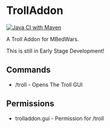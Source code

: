 # TrollAddon
[![Java CI with Maven](https://github.com/LeNinjaHD/TrollAddon/actions/workflows/main.yml/badge.svg)](https://github.com/LeNinjaHD/TrollAddon/actions/workflows/main.yml)

A Troll Addon for MBedWars.

This is still in Early Stage Development!

## Commands
- /troll - Opens The Troll GUI

## Permissions
- trolladdon.gui - Permission for /troll
